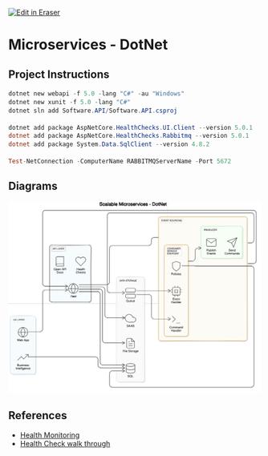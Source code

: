 <p><a target="_blank" href="https://app.eraser.io/workspace/6kUEFQFheT5cFfg5JyRB" id="edit-in-eraser-github-link"><img alt="Edit in Eraser" src="https://firebasestorage.googleapis.com/v0/b/second-petal-295822.appspot.com/o/images%2Fgithub%2FOpen%20in%20Eraser.svg?alt=media&amp;token=968381c8-a7e7-472a-8ed6-4a6626da5501"></a></p>

# Microservices - DotNet

## Project Instructions

```Powershell
dotnet new webapi -f 5.0 -lang "C#" -au "Windows"
dotnet new xunit -f 5.0 -lang "C#"
dotnet sln add Software.API/Software.API.csproj

dotnet add package AspNetCore.HealthChecks.UI.Client --version 5.0.1
dotnet add package AspNetCore.HealthChecks.Rabbitmq --version 5.0.1
dotnet add package System.Data.SqlClient --version 4.8.2

Test-NetConnection -ComputerName RABBITMQServerName -Port 5672
```

<!-- eraser-additional-content -->
## Diagrams
<!-- eraser-additional-files -->
<a href="/devops/Microservices-Scalable Microservices - DotNet-1.eraserdiagram" data-element-id="J_oCPCXo0dDfSEIT7rfio"><img src="/.eraser/6kUEFQFheT5cFfg5JyRB___M7HUYofgzENvEiuTW19wQsQiDfM2___---diagram----d11cc52afa9fa877215b58b3447a03c0-Scalable-Microservices---DotNet.png" alt="" data-element-id="J_oCPCXo0dDfSEIT7rfio" /></a>
<!-- end-eraser-additional-files -->
<!-- end-eraser-additional-content -->
<!--- Eraser file: https://app.eraser.io/workspace/6kUEFQFheT5cFfg5JyRB --->

## References

- [Health Monitoring](https://docs.microsoft.com/en-us/dotnet/architecture/microservices/implement-resilient-applications/monitor-app-health)  
- [Health Check walk through](https://www.hanselman.com/blog/how-to-set-up-aspnet-core-22-health-checks-with-beatpulses-aspnetcorediagnosticshealthchecks) 

